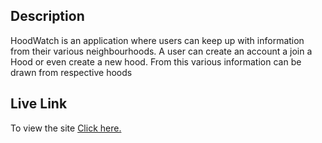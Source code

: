 ## Description
HoodWatch is an application where users can keep up with information from  their various neighbourhoods. A user can create an account a join a Hood or even create a new hood. From this various information can be drawn from respective hoods

## Live Link
To view the site [Click here.](https://hoood-watcher.herokuapp.com/)